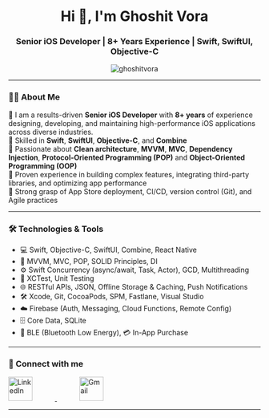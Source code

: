 
<h1 align="center">Hi 👋, I'm Ghoshit Vora</h1>
<h3 align="center">Senior iOS Developer | 8+ Years Experience | Swift, SwiftUI, Objective-C</h3>

<p align="center">
  <img src="https://komarev.com/ghpvc/?username=ghoshitvora&label=Profile%20views&color=0e75b6&style=flat" alt="ghoshitvora" />
</p>

---

### 👨‍💻 About Me

🔹 I am a results-driven **Senior iOS Developer** with **8+ years** of experience designing, developing, and maintaining high-performance iOS applications across diverse industries.  
🔹 Skilled in **Swift**, **SwiftUI**, **Objective-C**, and **Combine**  
🔹 Passionate about **Clean architecture**, **MVVM**, **MVC**, **Dependency Injection**, **Protocol-Oriented Programming (POP)** and **Object-Oriented Programming (OOP)**   
🔹 Proven experience in building complex features, integrating third-party libraries, and optimizing app performance  
🔹 Strong grasp of App Store deployment, CI/CD, version control (Git), and Agile practices  

---

### 🛠️ Technologies & Tools

- 💻 Swift, Objective-C, SwiftUI, Combine, React Native  
- 🧱 MVVM, MVC, POP, SOLID Principles, DI
- ⚙️ Swift Concurrency (async/await, Task, Actor), GCD, Multithreading  
- 🧪 XCTest, Unit Testing  
- 🌐 RESTful APIs, JSON, Offline Storage & Caching, Push Notifications  
- 🛠️ Xcode, Git, CocoaPods, SPM, Fastlane, Visual Studio  
- ☁️ Firebase (Auth, Messaging, Cloud Functions, Remote Config)  
- 🗄️ Core Data, SQLite
-  📡 BLE (Bluetooth Low Energy), 💳 In-App Purchase

---

### 🔗 Connect with me

<p align="left">
  <a href="https://www.linkedin.com/in/imghoshitvora" target="_blank" rel="noopener noreferrer">
    <img width="48" height="48" src="https://img.icons8.com/fluency/48/linkedin.png" alt="LinkedIn" style="margin-right: 45px;" />
  </a>
  <a href="mailto:ghoshit.vora93@gmail.com" target="_blank" rel="noopener noreferrer">
    <img width="48" height="48" src="https://img.icons8.com/color/48/gmail-new.png" alt="Gmail" style="margin-left: 45px;" />
  </a>
</p>

---
